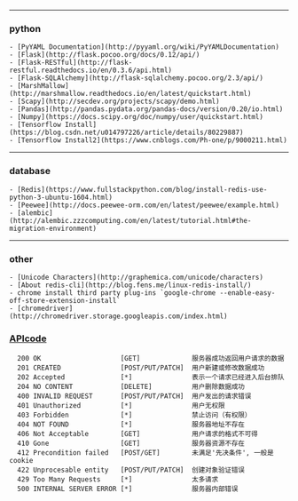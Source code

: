 
  ---
  ### python
    - [PyYAML Documentation](http://pyyaml.org/wiki/PyYAMLDocumentation)
    - [Flask](http://flask.pocoo.org/docs/0.12/api/)
    - [Flask-RESTful](http://flask-restful.readthedocs.io/en/0.3.6/api.html)
    - [Flask-SQLAlchemy](http://flask-sqlalchemy.pocoo.org/2.3/api/)
    - [MarshMallow](http://marshmallow.readthedocs.io/en/latest/quickstart.html)
    - [Scapy](http://secdev.org/projects/scapy/demo.html)
    - [Pandas](http://pandas.pydata.org/pandas-docs/version/0.20/io.html)
    - [Numpy](https://docs.scipy.org/doc/numpy/user/quickstart.html)
    - [Tensorflow Install](https://blog.csdn.net/u014797226/article/details/80229887)
    - [Tensorflow Install2](https://www.cnblogs.com/Ph-one/p/9000211.html)

  ---
  ### database
    - [Redis](https://www.fullstackpython.com/blog/install-redis-use-python-3-ubuntu-1604.html)
    - [Peewee](http://docs.peewee-orm.com/en/latest/peewee/example.html)
    - [alembic](http://alembic.zzzcomputing.com/en/latest/tutorial.html#the-migration-environment)
  ---

  ### other
    - [Unicode Characters](http://graphemica.com/unicode/characters)
    - [About redis-cli](http://blog.fens.me/linux-redis-install/)
    - chrome install third party plug-ins `google-chrome --enable-easy-off-store-extension-install`
    - [chromedriver](http://chromedriver.storage.googleapis.com/index.html)

  ### [APIcode](https://www.w3.org/Protocols/rfc2616/rfc2616-sec10.html)
      200 OK                    [GET]             服务器成功返回用户请求的数据
      201 CREATED               [POST/PUT/PATCH]  用户新建或修改数据成功
      202 Accepted              [*]               表示一个请求已经进入后台排队
      204 NO CONTENT            [DELETE]          用户删除数据成功
      400 INVALID REQUEST       [POST/PUT/PATCH]  用户发出的请求错误
      401 Unauthorized          [*]               用户无权限
      403 Forbidden             [*]               禁止访问（有权限）
      404 NOT FOUND             [*]               服务器地址不存在
      406 Not Acceptable        [GET]             用户请求的格式不可得
      410 Gone                  [GET]             服务器资源不存在
      412 Precondition failed   [POST/GET]        未满足'先决条件', 一般是cookie
      422 Unprocesable entity   [POST/PUT/PATCH]  创建对象验证错误
      429 Too Many Requests     [*]               太多请求
      500 INTERNAL SERVER ERROR [*]               服务器内部错误